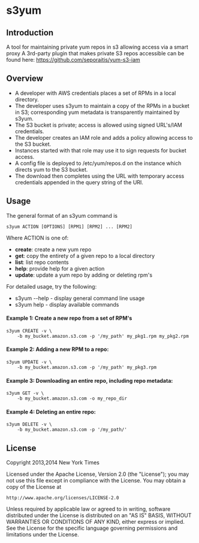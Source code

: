 # s3yum

## Introduction
A tool for maintaining private yum repos in s3 allowing access via a smart proxy 
A 3rd-party plugin that makes private S3 repos accessible can be found here: https://github.com/seporaitis/yum-s3-iam

## Overview

 * A developer with AWS credentials places a set of RPMs in a local directory.
 * The developer uses s3yum to maintain a copy of the RPMs in a bucket in S3; corresponding yum metadata is transparently maintained by s3yum.
 * The S3 bucket is private; access is allowed using signed URL's/IAM credentials.
 * The developer creates an IAM role and adds a policy allowing access to the S3 bucket.
 * Instances started with that role may use it to sign requests for bucket access.
 * A config file is deployed to /etc/yum/repos.d on the instance which directs yum to the S3 bucket.
 * The download then completes using the URL with temporary access credentials appended in the query string of the URI.

## Usage
The general format of an s3yum command is

    s3yum ACTION [OPTIONS] [RPM1] [RPM2] ... [RPM2]
    
Where ACTION is one of:
 * **create**: create a new yum repo
 * **get**: copy the entirety of a given repo to a local directory
 * **list**: list repo contents
 * **help**: provide help for a given action
 * **update**: update a yum repo by adding or deleting rpm's

For detailed usage, try the following:
 * s3yum --help - display general command line usage
 * s3yum help - display available commands

#### Example 1: Create a new repo from a set of RPM's
    s3yum CREATE -v \
        -b my_bucket.amazon.s3.com -p '/my_path' my_pkg1.rpm my_pkg2.rpm

#### Example 2: Adding a new RPM to a repo:
    s3yum UPDATE -v \
        -b my_bucket.amazon.s3.com -p '/my_path' my_pkg3.rpm

#### Example 3: Downloading an entire repo, including repo metadata:
    s3yum GET -v \
        -b my_bucket.amazon.s3.com -o my_repo_dir
 
#### Example 4: Deleting an entire repo:
    s3yum DELETE -v \
        -b my_bucket.amazon.s3.com -p '/my_path/'
 
## License
Copyright 2013,2014 New York Times

Licensed under the Apache License, Version 2.0 (the "License");
you may not use this file except in compliance with the License.
You may obtain a copy of the License at

    http://www.apache.org/licenses/LICENSE-2.0

Unless required by applicable law or agreed to in writing, software
distributed under the License is distributed on an "AS IS" BASIS,
WITHOUT WARRANTIES OR CONDITIONS OF ANY KIND, either express or implied.
See the License for the specific language governing permissions and
limitations under the License.
